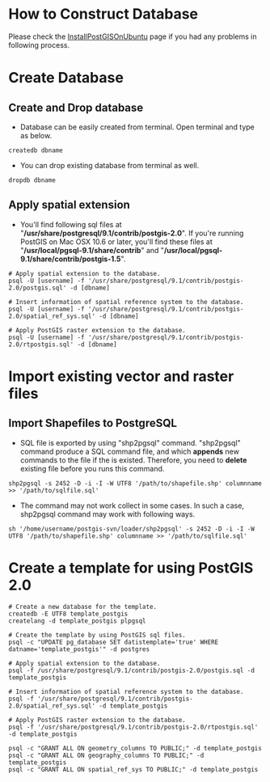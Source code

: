 # How to Construct Database #
Please check the [InstallPostGISOnUbuntu](InstallPostGISOnUbuntu.md) page if you had any problems in following process.



# Create Database #

## Create and Drop database ##
  * Database can be easily created from terminal. Open terminal and type as below.
```
createdb dbname
```

  * You can drop existing database from terminal as well.
```
dropdb dbname
```

## Apply spatial extension ##
  * You'll find following sql files at "**/usr/share/postgresql/9.1/contrib/postgis-2.0**". If you're running PostGIS on Mac OSX 10.6 or later, you'll find these files at "**/usr/local/pgsql-9.1/share/contrib**" and "**/usr/local/pgsql-9.1/share/contrib/postgis-1.5**".
```
# Apply spatial extension to the database.
psql -U [username] -f '/usr/share/postgresql/9.1/contrib/postgis-2.0/postgis.sql' -d [dbname]

# Insert information of spatial reference system to the database.
psql -U [username] -f '/usr/share/postgresql/9.1/contrib/postgis-2.0/spatial_ref_sys.sql' -d [dbname]

# Apply PostGIS raster extension to the database.
psql -U [username] -f '/usr/share/postgresql/9.1/contrib/postgis-2.0/rtpostgis.sql' -d [dbname]

```

# Import existing vector and raster files #
## Import Shapefiles to PostgreSQL ##

  * SQL file is exported by using "shp2pgsql" command. "shp2pgsql" command produce a SQL command file, and which **appends** new commands to the file if the is existed. Therefore, you need to **delete** existing file before you runs this command.
```
shp2pgsql -s 2452 -D -i -I -W UTF8 '/path/to/shapefile.shp' columnname >> '/path/to/sqlfile.sql'
```

  * The command may not work collect in some cases. In such a case, shp2pgsql command may work with following ways.
```
sh '/home/username/postgis-svn/loader/shp2pgsql' -s 2452 -D -i -I -W UTF8 '/path/to/shapefile.shp' columnname >> '/path/to/sqlfile.sql'
```

# Create a template for using PostGIS 2.0 #
```
# Create a new database for the template.
createdb -E UTF8 template_postgis
createlang -d template_postgis plpgsql

# Create the template by using PostGIS sql files.
psql -c "UPDATE pg_database SET datistemplate='true' WHERE datname='template_postgis'" -d postgres

# Apply spatial extension to the database.
psql -f /usr/share/postgresql/9.1/contrib/postgis-2.0/postgis.sql -d template_postgis 

# Insert information of spatial reference system to the database.
psql -f '/usr/share/postgresql/9.1/contrib/postgis-2.0/spatial_ref_sys.sql' -d template_postgis

# Apply PostGIS raster extension to the database.
psql -f '/usr/share/postgresql/9.1/contrib/postgis-2.0/rtpostgis.sql' -d template_postgis

psql -c "GRANT ALL ON geometry_columns TO PUBLIC;" -d template_postgis
psql -c "GRANT ALL ON geography_columns TO PUBLIC;" -d template_postgis
psql -c "GRANT ALL ON spatial_ref_sys TO PUBLIC;" -d template_postgis
```